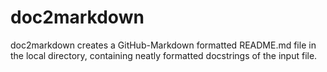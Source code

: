 doc2markdown
======
doc2markdown creates a GitHub-Markdown formatted README.md file in the local
directory, containing neatly formatted docstrings of the input file.
